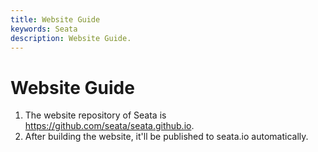 ```yaml
---
title: Website Guide
keywords: Seata
description: Website Guide.
---
```


# Website Guide

1. The website repository of Seata is https://github.com/seata/seata.github.io.
2. After building the website, it'll be published to seata.io automatically.
